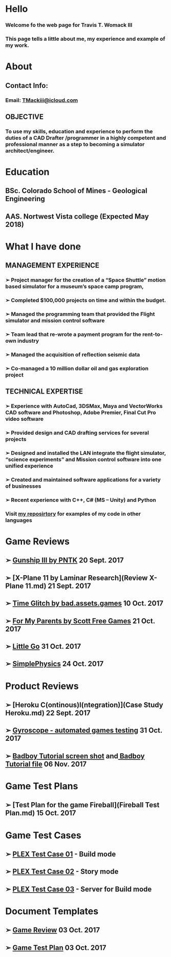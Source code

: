 # Hello
### Welcome fo the web page for Travis T. Womack III
### This page tells a little about me, my experience and example of my work.
# About
## Contact Info:
### Email: TMackiii@icloud.com
## OBJECTIVE
### To use my skills, education and experience to perform the duties of a CAD Drafter /programmer in a highly competent and professional manner as a step to becoming a simulator architect/engineer.
# Education
## BSc. Colorado School of Mines - Geological Engineering
## AAS. Nortwest Vista college (Expected May 2018)
# What I have done
## MANAGEMENT EXPERIENCE
### ➢	Project manager for the creation of a “Space Shuttle” motion based simulator for a museum’s space camp program, 
### ➢	Completed $100,000 projects on time and within the budget.
### ➢	Managed the programming team that provided the Flight simulator and mission control software
### ➢	Team lead that re-wrote a payment program for the rent-to-own industry
### ➢	Managed the acquisition of reflection seismic data
### ➢	Co-managed a 10 million dollar oil and gas exploration project
## TECHNICAL EXPERTISE
### ➢	Experience with AutoCad, 3DSMax, Maya and VectorWorks CAD software and Photoshop, Adobe Premier, Final Cut Pro video software
### ➢	Provided design and CAD drafting services for several projects
### ➢	Designed and installed the LAN integrate the flight simulator, “science experiments”  and Mission control software into one unified experience 
### ➢	Created and maintained software applications for a variety of businesses
### ➢	Recent experience with C++, C# (MS – Unity) and Python
### Visit [my reposirtory](Portfolio.md) for examples of my code in other languages
# Game Reviews
## ➢ [Gunship III by PNTK](Review_GunshipIII.md) 20 Sept. 2017
## ➢ [X-Plane 11 by Laminar Research](Review X-Plane 11.md) 21 Sept. 2017
## ➢ [Time Glitch by bad.assets.games](Review_TimeGlitch.md) 10 Oct. 2017
## ➢ [For My Parents by Scott Free Games](Review_For_My_Parents.md) 21 Oct. 2017
## ➢ [Little Go](Review_Little_Go.md) 31 Oct. 2017
## ➢ [SimplePhysics](Review_SimplePhysics.md) 24 Oct. 2017
# Product Reviews
## ➢ [Heroku C(ontinous)I(ntegration)](Case Study Heroku.md) 22 Sept. 2017
## ➢ [Gyroscope - automated games testing](Product_Review_Gyroscope.md) 31 Oct. 2017
## ➢ [Badboy Tutorial screen shot](Womack_Travis_Tutorial.PNG) and[ Badboy Tutorial file](TravisWomack.bx) 06 Nov. 2017
# Game Test Plans
## ➢ [Test Plan for the game Fireball](Fireball Test Plan.md) 15 Oct. 2017
# Game Test Cases
## ➢ [PLEX Test Case 01](PLEX_Test_Case_01.md) - Build mode
## ➢ [PLEX Test Case 02](PLEX_Test_Case_02.md) - Story mode
## ➢ [PLEX Test Case 03](PLEX_Test_Case_03.md) - Server for Build mode
# Document Templates
## ➢ [Game Review](Game_Critique_Template.md) 03 Oct. 2017
## ➢ [Game Test Plan](Game_Test_Plan_Template.md) 03 Oct. 2017
